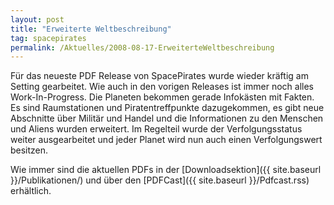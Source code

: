 ```yaml
---
layout: post
title: "Erweiterte Weltbeschreibung"
tag: spacepirates
permalink: /Aktuelles/2008-08-17-ErweiterteWeltbeschreibung
---
```


Für das neueste PDF Release von SpacePirates wurde wieder kräftig am Setting gearbeitet. Wie auch in den vorigen Releases ist immer noch alles Work-In-Progress. Die Planeten bekommen gerade Infokästen mit Fakten. Es sind Raumstationen und Piratentreffpunkte dazugekommen, es gibt neue Abschnitte über Militär und Handel und die Informationen zu den Menschen und Aliens wurden erweitert. Im Regelteil wurde der Verfolgungsstatus weiter ausgearbeitet und jeder Planet wird nun auch einen Verfolgungswert besitzen.

Wie immer sind die aktuellen PDFs in der [Downloadsektion]({{ site.baseurl }}/Publikationen/) und über den [PDFCast]({{ site.baseurl }}/Pdfcast.rss) erhältlich.


